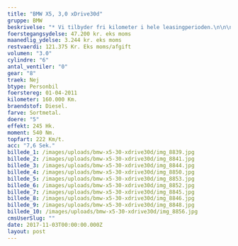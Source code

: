 ```yaml
---
title: "BMW X5, 3,0 xDrive30d"
gruppe: BMW
beskrivelse: "* Vi tilbyder fri kilometer i hele leasingperioden.\n\n\n * Cap Approved Garantiforsikring i hele leasingperioden. (valgfri)\n\n\n * Vi tilbyder kaskoforsikring på alle vores biler\n\n\n * Sæson, split/deleleasing og erhvervsleasing – vi har hele paletten.\n\n\n * Du vælger selv perioden: 6, 12, 24 eller 36 måneder.\n\n\n * Har vi ikke bilen på lager, dedikere vi os til at finde den helt rigtige og står for importen.\n"
foerstegangsydelse: 47.200 kr. eks moms
maanedlig_ydelse: 3.244 kr. eks moms
restvaerdi: 121.375 Kr. Eks moms/afgift
volumen: "3.0"
cylindre: "6"
antal_ventiler: "0"
gear: "8"
traek: Nej
btype: Personbil
foerstereg: 01-04-2011
kilometer: 160.000 Km.
braendstof: Diesel.
farve: Sortmetal.
doere: "5"
effekt: 245 Hk.
moment: 540 Nm.
topfart: 222 Km/t.
acc: "7,6 Sek."
billede_1: /images/uploads/bmw-x5-30-xdrive30d/img_8839.jpg
billede_2: /images/uploads/bmw-x5-30-xdrive30d/img_8841.jpg
billede_3: /images/uploads/bmw-x5-30-xdrive30d/img_8844.jpg
billede_4: /images/uploads/bmw-x5-30-xdrive30d/img_8850.jpg
billede_5: /images/uploads/bmw-x5-30-xdrive30d/img_8853.jpg
billede_6: /images/uploads/bmw-x5-30-xdrive30d/img_8852.jpg
billede_7: /images/uploads/bmw-x5-30-xdrive30d/img_8845.jpg
billede_8: /images/uploads/bmw-x5-30-xdrive30d/img_8846.jpg
billede_9: /images/uploads/bmw-x5-30-xdrive30d/img_8848.jpg
billede_10: /images/uploads/bmw-x5-30-xdrive30d/img_8856.jpg
cmsUserSlug: ""
date: 2017-11-03T00:00:00.000Z
layout: post
---
```


